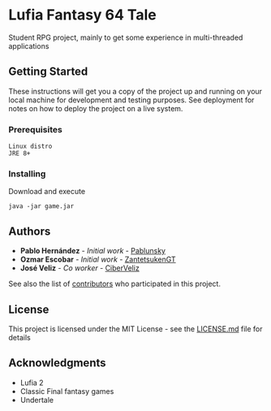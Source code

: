 # Lufia Fantasy 64 Tale

Student RPG project, mainly to get some experience in multi-threaded applications

## Getting Started

These instructions will get you a copy of the project up and running on your local machine for development and testing purposes. See deployment for notes on how to deploy the project on a live system.

### Prerequisites

```
Linux distro
JRE 8+
```

### Installing

Download and execute

```
java -jar game.jar
```

## Authors

* **Pablo Hernández** - *Initial work* - [Pablunsky](https://github.com/Pablunsky)
* **Ozmar Escobar** - *Initial work* - [ZantetsukenGT](https://github.com/ZantetsukenGT)
* **José Veliz** - *Co worker* - [CiberVeliz](https://github.com/CiberVeliz)

See also the list of [contributors](https://github.com/pablunsky/lufia-fantasy-64-tale/graphs/contributors) who participated in this project.

## License

This project is licensed under the MIT License - see the [LICENSE.md](LICENSE.md) file for details

## Acknowledgments

* Lufia 2
* Classic Final fantasy games
* Undertale
